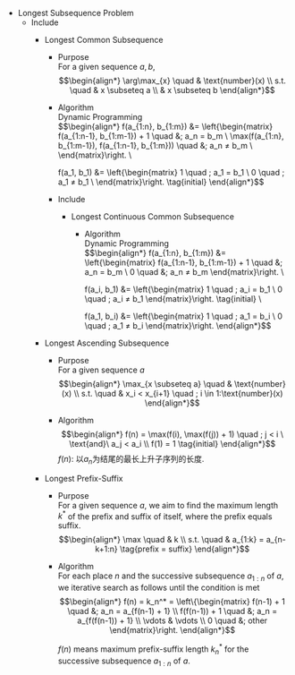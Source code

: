 * Longest Subsequence Problem
  - Include
    * Longest Common Subsequence
      - Purpose  
        For a given sequence $a, b$, 
        $$\begin{align*}
          \arg\max_{x}  \quad & \text{number}(x)  \\
          s.t. \quad & x \subseteq a  \\
            & x \subseteq b
        \end{align*}$$

      - Algorithm  
        Dynamic Programming  
        $$\begin{align*}
          f(a_{1:n}, b_{1:m}) &= \left\{\begin{matrix}
            f(a_{1:n-1}, b_{1:m-1}) + 1 \quad &;  a_n = b_m  \\
            \max(f(a_{1:n}, b_{1:m-1}), f(a_{1:n-1}, b_{1:m})) \quad &;  a_n ≠ b_m  \\
          \end{matrix}\right.  \\

          f(a_1, b_1) &= \left\{\begin{matrix}
            1    \quad ; a_1 = b_1  \\
            0   \quad ; a_1 ≠ b_1  \\
          \end{matrix}\right.  \tag{initial}
        \end{align*}$$

      - Include
        * Longest Continuous Common Subsequence
          - Algorithm  
            Dynamic Programming  
            $$\begin{align*}
              f(a_{1:n}, b_{1:m}) &= \left\{\begin{matrix}
                f(a_{1:n-1}, b_{1:m-1}) + 1 \quad &;  a_n = b_m  \\
                0  \quad &;  a_n ≠ b_m
              \end{matrix}\right.  \\

              f(a_i, b_1) &= \left\{\begin{matrix}
                1  \quad ; a_i = b_1  \\
                0  \quad ; a_i ≠ b_1
              \end{matrix}\right.  \tag{initial}  \\

              f(a_1, b_i) &= \left\{\begin{matrix}
                1  \quad ; a_1 = b_i  \\
                0  \quad ; a_1 ≠ b_i
              \end{matrix}\right.
            \end{align*}$$

    * Longest Ascending Subsequence
      - Purpose  
        For a given sequence $a$
        $$\begin{align*}
          \max_{x \subseteq a}  \quad & \text{number}(x)  \\
          s.t. \quad & x_i < x_{i+1} \quad ; i \in 1:\text{number}(x)
        \end{align*}$$
        
      - Algorithm  
        $$\begin{align*}
          f(n) = \max(f(i), \max(f(j)) + 1) \quad ; j < i \ \text{and}\ a_j < a_i  \\
          f(1) = 1  \tag{initial}
        \end{align*}$$
        $f(n)$: 以$a_n$为结尾的最长上升子序列的长度.

    * Longest Prefix-Suffix
      - Purpose  
        For a given sequence $a$, we aim to find the maximum length $k^*$ of the prefix and suffix of itself, where the prefix equals suffix.
        $$\begin{align*}
          \max \quad & k  \\
          s.t. \quad & a_{1:k} = a_{n-k+1:n}  \tag{prefix = suffix}
        \end{align*}$$

      - Algorithm  
        For each place $n$ and the successive subsequence $a_{1:n}$ of $a$, we iterative search as follows until the condition is met 
        $$\begin{align*}
          f(n) = k_n^* = \left\{\begin{matrix}
            f(n-1) + 1  \quad &;  a_n = a_{f(n-1) + 1}  \\
            f(f(n-1)) + 1 \quad &; a_n = a_{f(f(n-1)) + 1}  \\
            \vdots & \vdots  \\
            0  \quad &; other
          \end{matrix}\right.
        \end{align*}$$

        $f(n)$ means maximum prefix-suffix length $k_n^*$ for the successive subsequence $a_{1:n}$ of $a$.

